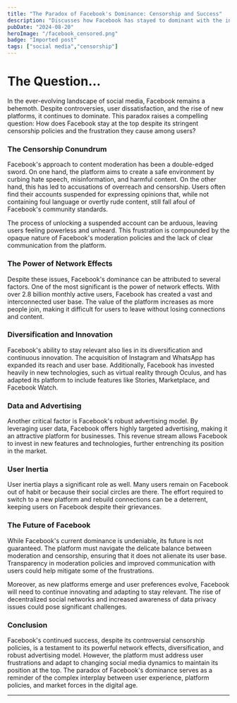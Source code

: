 ```yaml
---
title: "The Paradox of Facebook's Dominance: Censorship and Success"
description: "Discusses how Facebook has stayed to dominant with the intolerable censorship they have and their belief that there is no such thing as free speech... among other things."
pubDate: "2024-08-20"
heroImage: "/facebook_censored.png"
badge: "Imported post"
tags: ["social media","censorship"]
---
```


# **The Question…**

In the ever-evolving landscape of social media, Facebook remains a behemoth. Despite controversies, user dissatisfaction, and the rise of new platforms, it continues to dominate. This paradox raises a compelling question: How does Facebook stay at the top despite its stringent censorship policies and the frustration they cause among users?

### **The Censorship Conundrum**

Facebook's approach to content moderation has been a double-edged sword. On one hand, the platform aims to create a safe environment by curbing hate speech, misinformation, and harmful content. On the other hand, this has led to accusations of overreach and censorship. Users often find their accounts suspended for expressing opinions that, while not containing foul language or overtly rude content, still fall afoul of Facebook's community standards.

The process of unlocking a suspended account can be arduous, leaving users feeling powerless and unheard. This frustration is compounded by the opaque nature of Facebook's moderation policies and the lack of clear communication from the platform.

### **The Power of Network Effects**

Despite these issues, Facebook's dominance can be attributed to several factors. One of the most significant is the power of network effects. With over 2.8 billion monthly active users, Facebook has created a vast and interconnected user base. The value of the platform increases as more people join, making it difficult for users to leave without losing connections and content.

### **Diversification and Innovation**

Facebook's ability to stay relevant also lies in its diversification and continuous innovation. The acquisition of Instagram and WhatsApp has expanded its reach and user base. Additionally, Facebook has invested heavily in new technologies, such as virtual reality through Oculus, and has adapted its platform to include features like Stories, Marketplace, and Facebook Watch.

### **Data and Advertising**

Another critical factor is Facebook's robust advertising model. By leveraging user data, Facebook offers highly targeted advertising, making it an attractive platform for businesses. This revenue stream allows Facebook to invest in new features and technologies, further entrenching its position in the market.

### **User Inertia**

User inertia plays a significant role as well. Many users remain on Facebook out of habit or because their social circles are there. The effort required to switch to a new platform and rebuild connections can be a deterrent, keeping users on Facebook despite their grievances.

### **The Future of Facebook**

While Facebook's current dominance is undeniable, its future is not guaranteed. The platform must navigate the delicate balance between moderation and censorship, ensuring that it does not alienate its user base. Transparency in moderation policies and improved communication with users could help mitigate some of the frustrations.

Moreover, as new platforms emerge and user preferences evolve, Facebook will need to continue innovating and adapting to stay relevant. The rise of decentralized social networks and increased awareness of data privacy issues could pose significant challenges.

### **Conclusion**

Facebook's continued success, despite its controversial censorship policies, is a testament to its powerful network effects, diversification, and robust advertising model. However, the platform must address user frustrations and adapt to changing social media dynamics to maintain its position at the top. The paradox of Facebook's dominance serves as a reminder of the complex interplay between user experience, platform policies, and market forces in the digital age.



<hr>


